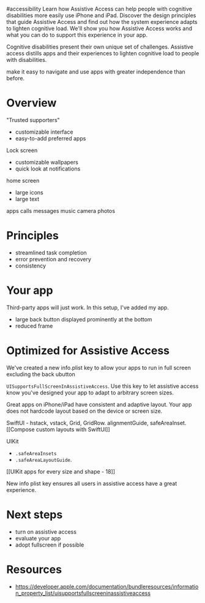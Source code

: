 #accessibility 
Learn how Assistive Access can help people with cognitive disabilities more easily use iPhone and iPad. Discover the design principles that guide Assistive Access and find out how the system experience adapts to lighten cognitive load. We'll show you how Assistive Access works and what you can do to support this experience in your app.

Cognitive disabilities present their own unique set of challenges.  Assistive access distills apps and their experiences to lighten cognitive load to people with disabilities.  

make it easy to navigate and use apps with greater independence than before.

# Overview
"Trusted supporters"

* customizable interface
* easy-to-add preferred apps

Lock screen
* customizable wallpapers
* quick look at notifications

home screen
* large icons
* large text

apps
calls
messages
music
camera
photos

# Principles
* streamlined task completion
* error prevention and recovery
* consistency

# Your app
Third-party apps will just work.  In this setup, I've added my app.

* large back button displayed prominently at the bottom
* reduced frame

# Optimized for Assistive Access
We've created a new info.plist key to allow your apps to run in full screen excluding the back ubutton

`UISupportsFullScreenInAssistiveAccess`.
Use this key to let assistive access know you've designed your app to adapt to arbitrary screen sizes.

Great apps on iPhone/iPad have consistent and adaptive layout.  Your app does not hardcode layout based on the device or screen size.

SwiftUI - hstack, vstack, Grid, GridRow.
alignmentGuide, safeAreaInset.
[[Compose custom layouts with SwiftUI]]

UIKit
* `.safeAreaInsets`
* `.safeAreaLayoutGuide`.

[[UIKit apps for every size and shape - 18]]

New info plist key ensures all users in assistive access have a great experience.

# Next steps
* turn on assistive access
* evaluate your app
* adopt fullscreen if possible

# Resources

* https://developer.apple.com/documentation/bundleresources/information_property_list/uisupportsfullscreeninassistiveaccess
